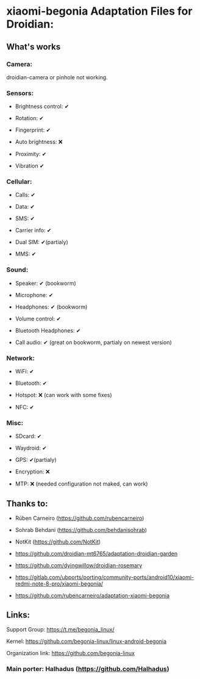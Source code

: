 # xiaomi-begonia Adaptation Files for Droidian:

## What's works

### Camera: 

droidian-camera or pinhole not working.

### Sensors:

* Brightness control: ✔

* Rotation: ✔

* Fingerprint: ✔

* Auto brightness: ❌

* Proximity: ✔

* Vibration ✔

### Cellular:

* Calls: ✔

* Data: ✔

* SMS: ✔

* Carrier info: ✔

* Dual SIM: ✔(partialy)

* MMS: ✔

### Sound:

* Speaker: ✔ (bookworm)

* Microphone: ✔

* Headphones: ✔ (bookworm)

* Volume control: ✔

* Bluetooth Headphones: ✔

* Call audio: ✔ (great on bookworm, partialy on newest version)

### Network:

* WiFi: ✔

* Bluetooth: ✔

* Hotspot: ❌ (can work with some fixes)

* NFC: ✔

### Misc:

* SDcard: ✔

* Waydroid: ✔

* GPS: ✔(partialy)

* Encryption: ❌

* MTP: ❌ (needed configuration not maked, can work)

## Thanks to:

* Rúben Carneiro (https://github.com/rubencarneiro)

* Sohrab Behdani (https://github.com/behdanisohrab)

* NotKit (https://github.com/NotKit)

* https://github.com/droidian-mt6765/adaptation-droidian-garden

* https://github.com/dyingwillow/droidian-rosemary

* https://gitlab.com/ubports/porting/community-ports/android10/xiaomi-redmi-note-8-pro/xiaomi-begonia/

* https://github.com/rubencarneiro/adaptation-xiaomi-begonia

## Links:
Support Group: https://t.me/begonia_linux/

Kernel: https://github.com/begonia-linux/linux-android-begonia

Organization link: https://github.com/begonia-linux

### Main porter: Halhadus (https://github.com/Halhadus)
